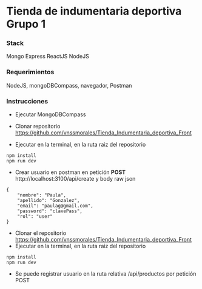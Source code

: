 # Tienda de indumentaria deportiva Grupo 1

### Stack
Mongo Express ReactJS NodeJS

### Requerimientos
NodeJS, mongoDBCompass, navegador, Postman

### Instrucciones
- Ejecutar MongoDBCompass
- Clonar repositorio https://github.com/vnssmorales/Tienda_Indumentaria_deportiva_Front

- Ejecutar en la terminal, en la ruta raiz del repositorio
```
npm install
npm run dev
```
- Crear usuario en postman en petición **POST**
http://localhost:3100/api/create
y body raw json
```
{
    "nombre": "Paula",
    "apellido": "Gonzalez",
    "email": "paulag@gmail.com",
    "password": "clavePass",
    "rol": "user"
}
```
- Clonar el repositorio https://github.com/vnssmorales/Tienda_Indumentaria_deportiva_Front
- Ejecutar en la terminal, en la ruta raiz del repositorio
```
npm install
npm run dev
```
- Se puede registrar usuario en la ruta relativa /api/productos por petición POST

